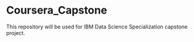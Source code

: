 # Coursera_Capstone
This repository will be used for IBM Data Science Specialization capstone project.
